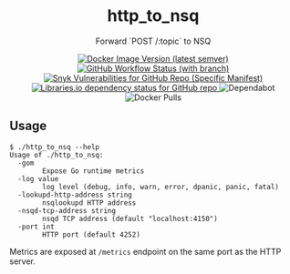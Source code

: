 <h1 align="center">http_to_nsq</h1>
<p align="center">Forward `POST /:topic` to NSQ</p>

<p align="center">
  <a href="https://hub.docker.com/r/iamolegga/http_to_nsq">
    <img alt="Docker Image Version (latest semver)" src="https://img.shields.io/docker/v/iamolegga/http_to_nsq?sort=semver">
  </a>
  <a href="https://github.com/iamolegga/http_to_nsq/actions/workflows/on-push-main.yml?query=branch%3Amain">
    <img alt="GitHub Workflow Status (with branch)" src="https://img.shields.io/github/actions/workflow/status/iamolegga/http_to_nsq/on-push-main.yml?branch=main">
  </a>
  <a href="https://snyk.io/test/github/iamolegga/http_to_nsq">
    <img alt="Snyk Vulnerabilities for GitHub Repo (Specific Manifest)" src="https://img.shields.io/snyk/vulnerabilities/github/iamolegga/http_to_nsq/go.mod" />
  </a>
  <a href="https://libraries.io/github/iamolegga/http_to_nsq">
    <img alt="Libraries.io dependency status for GitHub repo" src="https://img.shields.io/librariesio/github/iamolegga/http_to_nsq" />
  </a>
  <img alt="Dependabot" src="https://badgen.net/github/dependabot/iamolegga/http_to_nsq" />
  <img alt="Docker Pulls" src="https://img.shields.io/docker/pulls/iamolegga/http_to_nsq" />
</p>

## Usage

```
$ ./http_to_nsq --help
Usage of ./http_to_nsq:
  -gom
    	Expose Go runtime metrics
  -log value
    	log level (debug, info, warn, error, dpanic, panic, fatal)
  -lookupd-http-address string
    	nsqlookupd HTTP address
  -nsqd-tcp-address string
    	nsqd TCP address (default "localhost:4150")
  -port int
    	HTTP port (default 4252)
```

Metrics are exposed at `/metrics` endpoint on the same port as the HTTP server.

